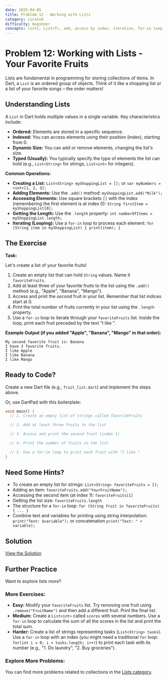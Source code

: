 ```yaml
---
date: 2025-04-05
title: Problem 12 - Working with Lists
category: curated
difficulty: beginner
concepts: lists, List<T>, add, access by index, iteration, for-in loop, length
---
```


# Problem 12: Working with Lists - Your Favorite Fruits

Lists are fundamental in programming for storing collections of items. In Dart, a `List` is an ordered group of objects. Think of it like a shopping list or a list of your favorite songs – the order matters!

## Understanding Lists

A `List` in Dart holds multiple values in a single variable. Key characteristics include:

*   **Ordered:** Elements are stored in a specific sequence.
*   **Indexed:** You can access elements using their position (index), starting from 0.
*   **Dynamic Size:** You can add or remove elements, changing the list's size.
*   **Typed (Usually):** You typically specify the type of elements the list can hold (e.g., `List<String>` for strings, `List<int>` for integers).

**Common Operations:**

*   **Creating a List:** `List<String> myShoppingList = [];` or `var myNumbers = <int>[1, 2, 3];`
*   **Adding Elements:** Use the `.add()` method: `myShoppingList.add("Milk");`
*   **Accessing Elements:** Use square brackets `[]` with the index (remembering the first element is at index 0): `String firstItem = myShoppingList[0];`
*   **Getting the Length:** Use the `.length` property: `int numberOfItems = myShoppingList.length;`
*   **Iterating (Looping):** Use a `for-in` loop to process each element: `for (String item in myShoppingList) { print(item); }`

## The Exercise

**Task:**

Let's create a list of your favorite fruits!

1.  Create an empty list that can hold `String` values. Name it `favoriteFruits`.
2.  Add at least three of your favorite fruits to the list using the `.add()` method (e.g., "Apple", "Banana", "Mango").
3.  Access and print the *second* fruit in your list. Remember that list indices start at 0.
4.  Print the total number of fruits currently in your list using the `.length` property.
5.  Use a `for-in` loop to iterate through your `favoriteFruits` list. Inside the loop, print each fruit preceded by the text "I like ".

**Example Output (if you added "Apple", "Banana", "Mango" in that order):**

```
My second favorite fruit is: Banana
I have 3 favorite fruits.
I like Apple
I like Banana
I like Mango
```

## Ready to Code?

Create a new Dart file (e.g., `fruit_list.dart`) and implement the steps above.

Or, use DartPad with this boilerplate:

```dart
void main() {
  // 1. Create an empty list of strings called favoriteFruits

  // 2. Add at least three fruits to the list

  // 3. Access and print the second fruit (index 1)

  // 4. Print the number of fruits in the list

  // 5. Use a for-in loop to print each fruit with "I like "
}
```

## Need Some Hints?

*   To create an empty list for strings: `List<String> favoriteFruits = [];`
*   Adding an item: `favoriteFruits.add("YourFruitName");`
*   Accessing the second item (at index 1): `favoriteFruits[1]`
*   Getting the list size: `favoriteFruits.length`
*   The structure for a `for-in` loop: `for (String fruit in favoriteFruits) { ... }`
*   Combine text and variables for printing using string interpolation: `print("Text: $variable");` or concatenation `print("Text: " + variable);`

## Solution

[View the Solution](curated-solutions/prob-12-solution.md)

## Further Practice

Want to explore lists more?

### More Exercises:

*   **Easy:** Modify your `favoriteFruits` list. Try removing one fruit using `.remove("FruitName")` and then add a different fruit. Print the final list.
*   **Medium:** Create a `List<int>` called `scores` with several numbers. Use a `for-in` loop to calculate the sum of all the scores in the list and print the total sum.
*   **Harder:** Create a list of strings representing tasks (`List<String> tasks`). Use a `for-in` loop with an index (you might need a traditional `for` loop: `for(int i = 0; i < tasks.length; i++)`) to print each task with its number (e.g., "1. Do laundry", "2. Buy groceries").

### Explore More Problems:

You can find more problems related to collections in the [Lists category](../categories/collections.md).